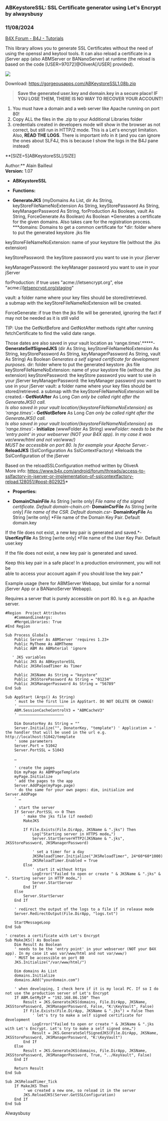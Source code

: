 ### ABKeystoreSSL: SSL Certificate generator using Let's Encrypt by alwaysbusy
### 11/08/2024
[B4X Forum - B4J - Tutorials](https://www.b4x.com/android/forum/threads/128115/)

This library allows you to generate SSL Certificates without the need of using the openssl and keytool tools. It can also reload a certificate in a jServer app (also ABMServer or BANanoServer) at runtime (the reload is based on the code [USER=97072]@OliverA[/USER] provided).  
  
![](https://www.b4x.com/android/forum/attachments/108835)  
  
Download: <https://gorgeousapps.com/ABKeystoreSSL1.08b.zip>  
  
  
> **Save the generated user.key and domain.key in a secure place! IF YOU LOSE THEM, THERE IS NO WAY TO RECOVER YOUR ACCOUNT!**

  
1. You must have a domain and a web server like Apache running on port 80!  
2. Copy ALL the files in the .zip to your Additional Libraries folder  
3. credentials created in developers mode will show in the browser as not correct, but still run in HTTP/2 mode. This is a Let's encrypt limitation.  
 Also, **READ THE LOGS**. There is important info in it (and you can ignore the ones about SLF4J, this is because I show the logs in the B4J pane instead)  
  
**[SIZE=5]ABKeystoreSSL[/SIZE]  
  
Author:** Alain Bailleul  
**Version:** 1.07  

- **ABKeystoreSSL**

- **Functions:**

- **GenerateJKS** (myDomains As List, dir As String, keyStoreFileNameNoExtension As String, keyStorePassword As String, keyManagerPassword As String, forProduction As Boolean, vault As String, ForceGenerate As Boolean) As Boolean
*Generates a certificate for the given domains. Also takes care for the registration process. ***domains: Domains to get a common certificate for *dir: folder where to put the generated keystore .jks file  
   
 keyStoreFileNameNoExtension: name of your keystore file (without the .jks extension)  
   
 keyStorePassword: the keyStore password you want to use in your jServer  
   
 keyManagerPassword: the keyManager password you want to use in your jServer  
   
 forProduction: if true uses "acme://letsencrypt.org", else "acme://[letsencrypt.org/staging](http://letsencrypt.org/staging)"  
   
 vault: a folder name where your key files should be stored/retrieved.  
 a submap with the keyStoreFileNameNoExtension will be created.   
   
 ForceGenerate: if true then the jks file will be generated, ignoring the fact if may not be needed as it is still valid   
   
 TIP: Use the GetNotBefore and GetNotAfter methods right after running fetchCertificate to find the valid date range.  
   
 Those dates are also saved in your vault location as 'range.times'.*****- **GenerateSelfSignedJKS** (dir As String, keyStoreFileNameNoExtension As String, keyStorePassword As String, keyManagerPassword As String, vault As String) As Boolean
*Generates a self signed certificate for development purposes.*
dir: folder where to put the generated keystore .jks file
keyStoreFileNameNoExtension: name of your keystore file (without the .jks extension)
keyStorePassword: the keyStore password you want to use in your jServer
keyManagerPassword: the keyManager password you want to use in your jServer
vault: a folder name where your key files should be stored/retrieved.
a submap with the keyStoreFileNameNoExtension will be created.- **GetNotAfter** As Long
*Can only be called right after the GenerateJKS() call.  
 Is also saved in your vault location/{keystoreFileNameNoExtension} as 'range.times'.*- **GetNotBefore** As Long
*Can only be called right after the GenerateJKS() call.  
 Is also saved in your vault location/{keystoreFileNameNoExtension} as 'range.times'.*- **Initialize** (wwwFolder As String)
*wwwFolder: needs to be the 'entry point' in your webserver (NOT your B4X app). In my case it was var/www/html and not var/www/)  
 MUST be accessible on port 80. Is for example your Apache Server.*- **ReloadJKS** (SslConfiguration As SslContextFactory)
*Reloads the SslConfiguration of the jServer  
   
 Based on the reloadSSLConfiguration method written by OliverA  
More info: <https://www.b4x.com/android/forum/threads/access-to-sslfactory-in-jserver-or-implementation-of-sslcontextfactory-reload.128051/#post-802925>*
- **Properties:**

- **DomainChainFile** As String [write only]
*File name of the signed certificate. Default domain-chain.crt*- **DomainCsrFile** As String [write only]
*File name of the CSR. Default domain.csr*- **DomainKeyFile** As String [write only]
*File name of the Domain Key Pair. Default domain.key  
   
 If the file does not exist, a new key pair is generated and saved.*- **UserKeyFile** As String [write only]
*File name of the User Key Pair. Default user.key  
   
 If the file does not exist, a new key pair is generated and saved.  
   
 Keep this key pair in a safe place! In a production environment, you will not be  
 able to access your account again if you should lose the key pair.*
  
Example usage (here for ABMServer Webapp, but similar for a normal jServer App or a BANanoServer Webapp).  
  
Requires a server that is purely accessible on port 80. Is e.g. an Apache server.  
  

```B4X
#Region  Project Attributes  
    #CommandLineArgs:  
    #MergeLibraries: True  
#End Region  
  
Sub Process_Globals  
    Public Server As ABMServer 'requires 1.23+  
    Public MyTheme As ABMTheme  
    Public ABM As ABMaterial 'ignore  
  
   ' JKS variables  
    Public JKS As ABKeystoreSSL  
    Public JKSReloadTimer As Timer  
  
    Public JKSName As String = "keystore"  
    Public JKSStorePassword As String = "01234"  
    Public JKSManagerPassword As String = "56789"  
End Sub  
  
Sub AppStart (Args() As String)  
    ' must be the first line in AppStart. DO NOT DELETE OR CHANGE!  
    ' ————————————————————  
    ABM.SessionCacheControlV3 = "ABMCacheV3"  
    ' ————————————————————  
  
    Dim DonatorKey As String = ""  
    Server.Initialize("", DonatorKey, "template") ' Application = ' the handler that will be used in the url e.g. http://localhost:51042/template  
    ' some parameters  
    Server.Port = 51042  
    Server.PortSSL = 51043  
  
    …  
  
    ' create the pages  
    Dim myPage As ABMPageTemplate  
    myPage.Initialize      
    ' add the pages to the app  
    Server.AddPage(myPage.page)  
    ' do the same for your own pages: dim, initialize and Server.AddPage  
    ' …  
   
    ' start the server  
    If Server.PortSSL <> 0 Then  
        ' make the jks file (if needed)  
        MakeJKS  
   
        If File.Exists(File.DirApp, JKSName & ".jks") Then  
            Log("Starting server in HTTPS mode…")  
            Server.StartServerHTTP2(JKSName & ".jks", JKSStorePassword, JKSManagerPassword)  
   
            ' set a timer for a day  
            JKSReloadTimer.Initialize("JKSReloadTimer", 24*60*60*1000)  
            JKSReloadTimer.Enabled = True  
        Else  
            ' start it without https  
            LogError("Failed to open or create " & JKSName & ".jks" & ". Starting server in HTTP mode…")  
            Server.StartServer  
        End If  
    Else  
        Server.StartServer  
    End If  
  
    ' redirect the output of the logs to a file if in release mode  
    Server.RedirectOutput(File.DirApp, "logs.txt")  
      
    StartMessageLoop  
End Sub  
  
' creates a certificate with Let's Encrypt  
Sub MakeJKS() As Boolean  
    Dim Result As Boolean  
    ' needs to be the 'entry point' in your webserver (NOT your B4X app). In my case it was var/www/html and not var/www/)  
    ' MUST be accessible on port 80  
    JKS.Initialize("/var/www/html/")  
  
    Dim domains As List  
    domains.Initialize  
    domains.Add("yourdomain.com")  
  
    ' when developing, I check here if it is my local PC. If so I do not use the production server of Let's Encrypt  
    If ABM.GetMyIP = "192.168.86.150" Then  
        Result = JKS.GenerateJKS(domains, File.DirApp, JKSName, JKSStorePassword, JKSManagerPassword, False, "K:\KeyVault", False)  
        If File.Exists(File.DirApp, JKSName & ".jks") = False Then  
            ' let's try to make a self signed certificate for development  
            LogError("Failed to open or create " & JKSName & ".jks with Let's Encrypt. Let's try to make a self signed one…")  
            Result = JKS.GenerateSelfSignedJKS(File.DirApp, JKSName, JKSStorePassword, JKSManagerPassword, "K:\KeyVault")  
        End If  
    Else  
        Result = JKS.GenerateJKS(domains, File.DirApp, JKSName, JKSStorePassword, JKSManagerPassword, True, "../KeyVault", False)  
    End If  
  
    Return Result  
End Sub  
  
Sub JKSReloadTimer_Tick  
    If MakeJKS Then  
        ' we created a new one, so reload it in the server  
        JKS.ReloadJKS(Server.GetSSLConfiguration)  
    End If  
End Sub
```

  
  
Alwaysbusy